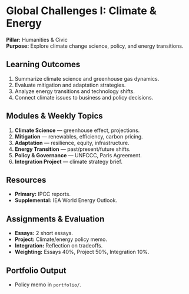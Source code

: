 # Global Challenges I: Climate & Energy
**Pillar:** Humanities & Civic  
**Purpose:** Explore climate change science, policy, and energy transitions.

## Learning Outcomes
1. Summarize climate science and greenhouse gas dynamics.
2. Evaluate mitigation and adaptation strategies.
3. Analyze energy transitions and technology shifts.
4. Connect climate issues to business and policy decisions.

## Modules & Weekly Topics
1. **Climate Science** — greenhouse effect, projections.
2. **Mitigation** — renewables, efficiency, carbon pricing.
3. **Adaptation** — resilience, equity, infrastructure.
4. **Energy Transition** — past/present/future shifts.
5. **Policy & Governance** — UNFCCC, Paris Agreement.
6. **Integration Project** — climate strategy brief.

## Resources
- **Primary:** IPCC reports.
- **Supplemental:** IEA World Energy Outlook.

## Assignments & Evaluation
- **Essays:** 2 short essays.
- **Project:** Climate/energy policy memo.
- **Integration:** Reflection on tradeoffs.
- **Weighting:** Essays 40%, Project 50%, Integration 10%.

## Portfolio Output
- Policy memo in `portfolio/`.
